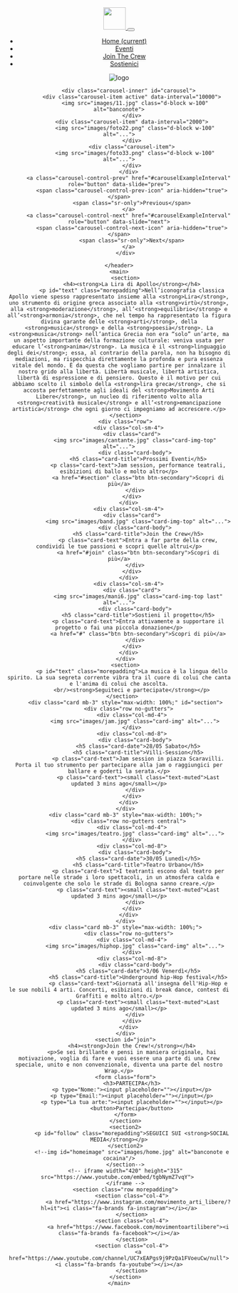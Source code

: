 <!doctype html>

<title>Movimento Arti Libere Bologna</title> <script src="https://kit.fontawesome.com/a4afcae08b.js" crossorigin="anonymous"></script> <script src="https://code.jquery.com/jquery-3.3.1.slim.min.js"></script> <script src="https://cdnjs.cloudflare.com/ajax/libs/popper.js/1.14.7/umd/popper.min.js"></script> <script src="https://stackpath.bootstrapcdn.com/bootstrap/4.3.1/js/bootstrap.min.js"></script>
</head>	
<body class="container">
	<header>
	<nav class="navbar navbar-expand-lg fixed-top navbar-light">
	  <a class="navbar-brand" href="#">
	  	<img src="images/logo.jpg" width="50" height="50" alt="">
	  </a>
	  <button class="navbar-toggler" type="button" data-toggle="collapse" data-target="#navbarNav" aria-controls="navbarNav" aria-expanded="false" aria-label="Toggle navigation">
	    <span class="navbar-toggler-icon"></span>
	  </button>
	  <div class="collapse navbar-collapse" id="navbarNav">
	    <ul class="navbar-nav">
	      <li class="nav-item">
	        <a class="nav-link" href="#">Home <span class="sr-only">(current)</span></a>
	      </li>
	      <li class="nav-item">
	        <a class="nav-link" href="#section">Eventi</a>
	      </li>
	      <li class="nav-item">
	        <a class="nav-link" href="#join">Join The Crew</a>
	      </li>
	      <li class="nav-item">
	        <a class="nav-link disabled" href="#" tabindex="-1" aria-disabled="true">Sostienici</a>
	      </li>
	    </ul>
	  </div>
	</nav>
		<!--nav>
			<ul>
				<li class="active"><a class="whitelink" href="#">homepage<a/></li>
				<li class="unactive"><a class="whitelink" href="dovelaprendiamo.html">dove la prendiamo<a/></li>
				<li class="unactive"><a class="whitelink" href="">quanto costa<a/></li>
				<li class="unactive"><a class="whitelink" href="">calvin klein<a/></li>
				<li class="unactive"><a class="whitelink" href="">sos rimasti<a/></li>
			</ul>	
		</nav-->
		<img id="logohome" src="images/logohome.png" alt="logo">
		<div id="carouselExampleInterval" class="carousel slide" data-ride="carousel">

		  <div class="carousel-inner" id="carousel">
		    <div class="carousel-item active" data-interval="10000">
		      <img src="images/11.jpg" class="d-block w-100" alt="banconote">
		    </div>
		    <div class="carousel-item" data-interval="2000">
		      <img src="images/foto22.png" class="d-block w-100" alt="...">
		    </div>
		    <div class="carousel-item">
		      <img src="images/foto33.png" class="d-block w-100" alt="...">
		    </div>
		  </div>
		  <a class="carousel-control-prev" href="#carouselExampleInterval" role="button" data-slide="prev">
		    <span class="carousel-control-prev-icon" aria-hidden="true"></span>
		    <span class="sr-only">Previous</span>
		  </a>
		  <a class="carousel-control-next" href="#carouselExampleInterval" role="button" data-slide="next">
		    <span class="carousel-control-next-icon" aria-hidden="true"></span>
		    <span class="sr-only">Next</span>
		  </a>
		</div>

	</header>
	<main>
		<section>
			<h4><strong>La Lira di Apollo</strong></h4>
			<p id="text" class="morepadding">Nell’iconografia classica Apollo viene spesso rappresentato insieme alla <strong>Lira</strong>, uno strumento di origine greca associato alla <strong>virtù</strong>, alla <strong>moderazione</strong>, all’<strong>equilibrio</strong> e all’<strong>armonia</strong>, che nel tempo ha rappresentato la figura divina garante delle <strong>arti</strong>, della <strong>musica</strong> e della <strong>poesia</strong>. La <strong>musica</strong> nell’antica Grecia non era “solo” un’arte, ma un aspetto importante della formazione culturale: veniva usata per educare l’<strong>anima</strong>. La musica è il <strong>linguaggio degli dei</strong>; essa, al contrario della parola, non ha bisogno di mediazioni, ma rispecchia direttamente la profonda e pura essenza vitale del mondo. È da questa che vogliamo partire per innalzare il nostro grido alla libertà. Libertà musicale, libertà artistica, libertà di espressione e di pensiero. Questo è il motivo per cui abbiamo scelto il simbolo della <strong>lira greca</strong>, che si accosta perfettamente agli ideali del <strong>Movimento Arti Libere</strong>, un nucleo di riferimento volto alla <strong>creatività musicale</strong> e all’<strong>emancipazione artistica</strong> che ogni giorno ci impegniamo ad accrescere.</p>
		</section>
		<div class="row">
		  <div class="col-sm-4">
		    <div class="card">
		      <img src="images/cantante.jpg" class="card-img-top" alt="...">
		      <div class="card-body">
		        <h5 class="card-title">Prossimi Eventi</h5>
		        <p class="card-text">Jam session, performance teatrali, esibizioni di ballo e molto altro</p>
		        <a href="#section" class="btn btn-secondary">Scopri di più</a>
		      </div>
		    </div>
		  </div>
		  <div class="col-sm-4">
		    <div class="card">
		    	<img src="images/band.jpg" class="card-img-top" alt="...">
		      <div class="card-body">
		        <h5 class="card-title">Join the Crew</h5>
		        <p class="card-text">Entra a far parte della crew, condividi le tue passioni e scopri quelle altrui</p>
		        <a href="#join" class="btn btn-secondary">Scopri di più</a>
		      </div>
		    </div>
		  </div>
		  <div class="col-sm-4">
		    <div class="card">
		    	<img src="images/mani6.jpg" class="card-img-top last" alt="...">
		      <div class="card-body">
		        <h5 class="card-title">Sostieni il progetto</h5>
		        <p class="card-text">Entra attivamente a supportare il progetto o fai una piccola donazione</p>
		        <a href="#" class="btn btn-secondary">Scopri di più</a>
		      </div>
		    </div>
		  </div>
		</div>
		<section>
			<p id="text" class="morepadding">La musica è la lingua dello spirito. La sua segreta corrente vibra tra il cuore di colui che canta e l'anima di colui che ascolta.
			<br/><strong>Seguiteci e partecipate</strong></p>
		</section>	
		<div class="card mb-3" style="max-width: 100%;" id="section">
		  <div class="row no-gutters">
		    <div class="col-md-4">
		      <img src="images/jam.jpg" class="card-img" alt="...">
		    </div>
		    <div class="col-md-8">
		      <div class="card-body">
		      	<h5 class="card-date">28/05 Sabato</h5>
		        <h5 class="card-title">Villi-Session</h5>
		        <p class="card-text">Jam session in piazza Scaravilli. Porta il tuo strumento per partecipare alla jam o raggiungici per ballare e goderti la serata.</p>
		        <p class="card-text"><small class="text-muted">Last updated 3 mins ago</small></p>
		      </div>
		    </div>
		  </div>
		</div>
		<div class="card mb-3" style="max-width: 100%;">
		  <div class="row no-gutters central">
		    <div class="col-md-4">
		      <img src="images/teatro.jpg" class="card-img" alt="...">
		    </div>
		    <div class="col-md-8">
		      <div class="card-body">
		      	<h5 class="card-date">30/05 Lunedì</h5>
		        <h5 class="card-title">Teatro Urbano</h5>
		        <p class="card-text">I teatranti escono dal teatro per portare nelle strade i loro spettacoli, in un atmosfera calda e coinvolgente che solo le strade di Bologna sanno creare.</p>
		        <p class="card-text"><small class="text-muted">Last updated 3 mins ago</small></p>
		      </div>
		    </div>
		  </div>
		</div>
		<div class="card mb-3" style="max-width: 100%;">
		  <div class="row no-gutters">
		    <div class="col-md-4">
		      <img src="images/hiphop.jpg" class="card-img" alt="...">
		    </div>
		    <div class="col-md-8">
		      <div class="card-body">
		      	<h5 class="card-date">3/06 Venerdì</h5>
		        <h5 class="card-title">Underground hip-Hop festival</h5>
		        <p class="card-text">Giornata all'insegna dell'Hip-Hop e le sue nobili 4 arti. Concerti, esibizioni di break dance, contest di Graffiti e molto altro.</p>
		        <p class="card-text"><small class="text-muted">Last updated 3 mins ago</small></p>
		      </div>
		    </div>
		  </div>
		</div>
		<section id="join">
			<h4><strong>Join the Crew!</strong></h4>
			<p>Se sei brillante e pensi in maniera originale, hai motivazione, voglia di fare e vuoi essere una parte di una Crew speciale, unito e non convenzionale, diventa una parte del nostro Wrap.</p>
		<form class="form">
			<h3>PARTECIPA</h3>
			<p type="Nome:"><input placeholder=""></input></p>
			<p type="Email:"><input placeholder=""></input></p>
			<p type="La tua arte:"><input placeholder=""></input></p>
			<button>Partecipa</button>
		</form>
		</section>
		<section2>
			<p id="follow" class="morepadding">SEGUICI SUI <strong>SOCIAL MEDIA</strong></p>
		</section2>
			<!--img id="homeimage" src="images/home.jpg" alt="banconote e cocaina"/>
		</section-->
		<!-- iframe width="420" height="315" src="https://www.youtube.com/embed/tgbNymZ7vqY"> 
		</iframe -->
		<section class="row morepadding">
			<section class="col-4">
				<a href="https://www.instagram.com/movimento_arti_libere/?hl=it"><i class="fa-brands fa-instagram"></i></a>
			</section>
			<section class="col-4">
				<a href="https://www.facebook.com/movimentoartilibere"><i class="fa-brands fa-facebook"></i></a>
			</section>
			<section class="col-4">
				<a href="https://www.youtube.com/channel/UC7xEAPgs9j9PzQa1FVoeuCw/null"><i class="fa-brands fa-youtube"></i></a>
			</section>
		</section>
	</main>
</body>
</html>
